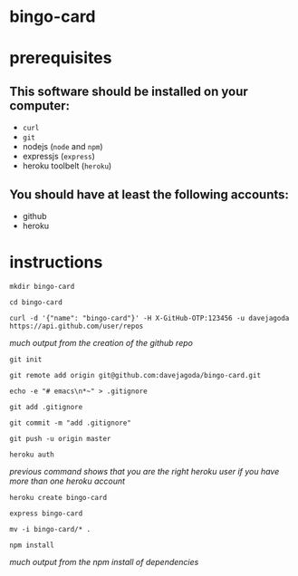 bingo-card
==========

# prerequisites

## This software should be installed on your computer:

- `curl`
- `git`
- nodejs (`node` and `npm`)
- expressjs (`express`)
- heroku toolbelt (`heroku`)

## You should have at least the following accounts:

- github
- heroku

# instructions

`mkdir bingo-card`

`cd bingo-card`

`curl -d '{"name": "bingo-card"}' -H X-GitHub-OTP:123456 -u davejagoda https://api.github.com/user/repos`

*much output from the creation of the github repo*

`git init`

`git remote add origin git@github.com:davejagoda/bingo-card.git`

`echo -e "# emacs\n*~" > .gitignore`

`git add .gitignore`

`git commit -m "add .gitignore"`

`git push -u origin master`

`heroku auth`

*previous command shows that you are the right heroku user if you have more than one heroku account*

`heroku create bingo-card`

`express bingo-card`

`mv -i bingo-card/* .`

`npm install`

*much output from the npm install of dependencies*
